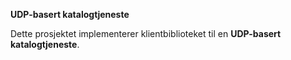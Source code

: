 **UDP-basert katalogtjeneste**

Dette prosjektet implementerer klientbiblioteket til en **UDP-basert katalogtjeneste**. 

